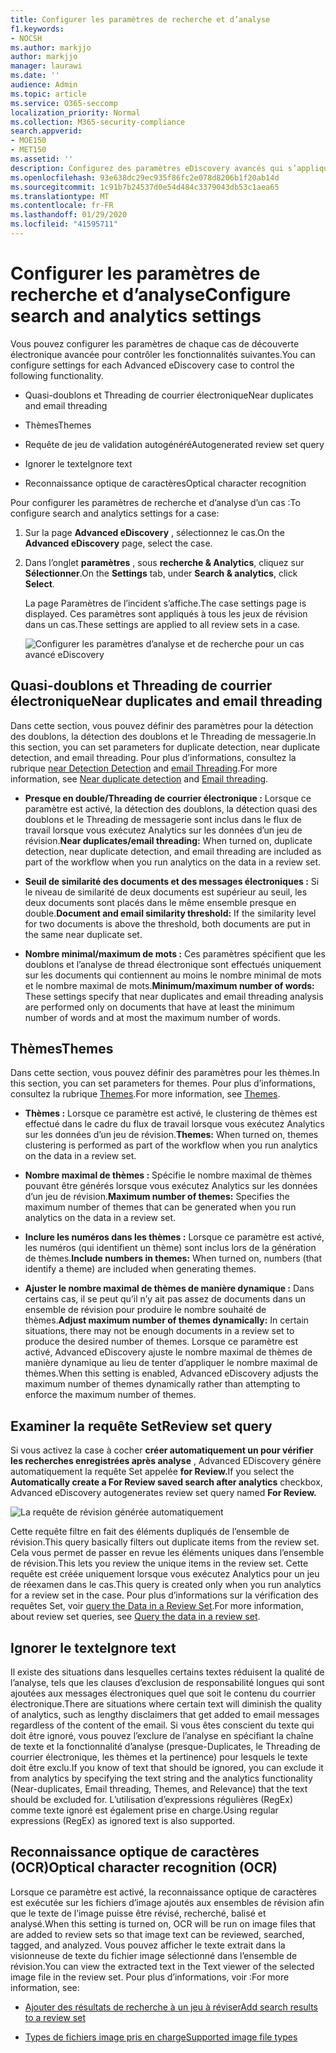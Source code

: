 ```yaml
---
title: Configurer les paramètres de recherche et d’analyse
f1.keywords:
- NOCSH
ms.author: markjjo
author: markjjo
manager: laurawi
ms.date: ''
audience: Admin
ms.topic: article
ms.service: O365-seccomp
localization_priority: Normal
ms.collection: M365-security-compliance
search.appverid:
- MOE150
- MET150
ms.assetid: ''
description: Configurez des paramètres eDiscovery avancés qui s’appliquent à tous les jeux de révision dans un cas. Cela inclut les paramètres d’analyse et de reconnaissance optique de caractères.
ms.openlocfilehash: 93e638dc29ec935f86fc2e078d8206b1f20ab14d
ms.sourcegitcommit: 1c91b7b24537d0e54d484c3379043db53c1aea65
ms.translationtype: MT
ms.contentlocale: fr-FR
ms.lasthandoff: 01/29/2020
ms.locfileid: "41595711"
---
```

# <a name="configure-search-and-analytics-settings"></a><span data-ttu-id="736db-104">Configurer les paramètres de recherche et d’analyse</span><span class="sxs-lookup"><span data-stu-id="736db-104">Configure search and analytics settings</span></span>

<span data-ttu-id="736db-105">Vous pouvez configurer les paramètres de chaque cas de découverte électronique avancée pour contrôler les fonctionnalités suivantes.</span><span class="sxs-lookup"><span data-stu-id="736db-105">You can configure settings for each Advanced eDiscovery case to control the following functionality.</span></span>

- <span data-ttu-id="736db-106">Quasi-doublons et Threading de courrier électronique</span><span class="sxs-lookup"><span data-stu-id="736db-106">Near duplicates and email threading</span></span>

- <span data-ttu-id="736db-107">Thèmes</span><span class="sxs-lookup"><span data-stu-id="736db-107">Themes</span></span>

- <span data-ttu-id="736db-108">Requête de jeu de validation autogénéré</span><span class="sxs-lookup"><span data-stu-id="736db-108">Autogenerated review set query</span></span>

- <span data-ttu-id="736db-109">Ignorer le texte</span><span class="sxs-lookup"><span data-stu-id="736db-109">Ignore text</span></span>

- <span data-ttu-id="736db-110">Reconnaissance optique de caractères</span><span class="sxs-lookup"><span data-stu-id="736db-110">Optical character recognition</span></span>

<span data-ttu-id="736db-111">Pour configurer les paramètres de recherche et d’analyse d’un cas :</span><span class="sxs-lookup"><span data-stu-id="736db-111">To configure search and analytics settings for a case:</span></span>

1. <span data-ttu-id="736db-112">Sur la page **Advanced eDiscovery** , sélectionnez le cas.</span><span class="sxs-lookup"><span data-stu-id="736db-112">On the **Advanced eDiscovery** page, select the case.</span></span>

2. <span data-ttu-id="736db-113">Dans l’onglet **paramètres** , sous **recherche & Analytics**, cliquez sur **Sélectionner**.</span><span class="sxs-lookup"><span data-stu-id="736db-113">On the **Settings** tab, under **Search & analytics**, click **Select**.</span></span>

   <span data-ttu-id="736db-114">La page Paramètres de l’incident s’affiche.</span><span class="sxs-lookup"><span data-stu-id="736db-114">The case settings page is displayed.</span></span> <span data-ttu-id="736db-115">Ces paramètres sont appliqués à tous les jeux de révision dans un cas.</span><span class="sxs-lookup"><span data-stu-id="736db-115">These settings are applied to all review sets in a case.</span></span>

   ![Configurer les paramètres d’analyse et de recherche pour un cas avancé eDiscovery](media/AeDCaseSettings.png)

## <a name="near-duplicates-and-email-threading"></a><span data-ttu-id="736db-117">Quasi-doublons et Threading de courrier électronique</span><span class="sxs-lookup"><span data-stu-id="736db-117">Near duplicates and email threading</span></span>

<span data-ttu-id="736db-118">Dans cette section, vous pouvez définir des paramètres pour la détection des doublons, la détection des doublons et le Threading de messagerie.</span><span class="sxs-lookup"><span data-stu-id="736db-118">In this section, you can set parameters for duplicate detection, near duplicate detection, and email threading.</span></span> <span data-ttu-id="736db-119">Pour plus d’informations, consultez la rubrique [near Detection Detection](near-duplicates.md) and [email Threading](email-threading.md).</span><span class="sxs-lookup"><span data-stu-id="736db-119">For more information, see [Near duplicate detection](near-duplicates.md) and [Email threading](email-threading.md).</span></span>

- <span data-ttu-id="736db-120">**Presque en double/Threading de courrier électronique :** Lorsque ce paramètre est activé, la détection des doublons, la détection quasi des doublons et le Threading de messagerie sont inclus dans le flux de travail lorsque vous exécutez Analytics sur les données d’un jeu de révision.</span><span class="sxs-lookup"><span data-stu-id="736db-120">**Near duplicates/email threading:** When turned on, duplicate detection, near duplicate detection, and email threading are included as part of the workflow when you run analytics on the data in a review set.</span></span>

- <span data-ttu-id="736db-121">**Seuil de similarité des documents et des messages électroniques :** Si le niveau de similarité de deux documents est supérieur au seuil, les deux documents sont placés dans le même ensemble presque en double.</span><span class="sxs-lookup"><span data-stu-id="736db-121">**Document and email similarity threshold:** If the similarity level for two documents is above the threshold, both documents are put in the same near duplicate set.</span></span>

- <span data-ttu-id="736db-122">**Nombre minimal/maximum de mots :** Ces paramètres spécifient que les doublons et l’analyse de thread électronique sont effectués uniquement sur les documents qui contiennent au moins le nombre minimal de mots et le nombre maximal de mots.</span><span class="sxs-lookup"><span data-stu-id="736db-122">**Minimum/maximum number of words:** These settings specify that near duplicates and email threading analysis are performed only on documents that have at least the minimum number of words and at most the maximum number of words.</span></span>

## <a name="themes"></a><span data-ttu-id="736db-123">Thèmes</span><span class="sxs-lookup"><span data-stu-id="736db-123">Themes</span></span>

<span data-ttu-id="736db-124">Dans cette section, vous pouvez définir des paramètres pour les thèmes.</span><span class="sxs-lookup"><span data-stu-id="736db-124">In this section, you can set parameters for themes.</span></span> <span data-ttu-id="736db-125">Pour plus d’informations, consultez la rubrique [Themes](themes-in-advanced-ediscovery.md).</span><span class="sxs-lookup"><span data-stu-id="736db-125">For more information, see [Themes](themes-in-advanced-ediscovery.md).</span></span>

- <span data-ttu-id="736db-126">**Thèmes :** Lorsque ce paramètre est activé, le clustering de thèmes est effectué dans le cadre du flux de travail lorsque vous exécutez Analytics sur les données d’un jeu de révision.</span><span class="sxs-lookup"><span data-stu-id="736db-126">**Themes:** When turned on, themes clustering is performed as part of the workflow when you run analytics on the data in a review set.</span></span>

- <span data-ttu-id="736db-127">**Nombre maximal de thèmes :** Spécifie le nombre maximal de thèmes pouvant être générés lorsque vous exécutez Analytics sur les données d’un jeu de révision.</span><span class="sxs-lookup"><span data-stu-id="736db-127">**Maximum number of themes:** Specifies the maximum number of themes that can be generated when you run analytics on the data in a review set.</span></span>

- <span data-ttu-id="736db-128">**Inclure les numéros dans les thèmes :** Lorsque ce paramètre est activé, les numéros (qui identifient un thème) sont inclus lors de la génération de thèmes.</span><span class="sxs-lookup"><span data-stu-id="736db-128">**Include numbers in themes:** When turned on, numbers (that identify a theme) are included when generating themes.</span></span> 

- <span data-ttu-id="736db-129">**Ajuster le nombre maximal de thèmes de manière dynamique :** Dans certains cas, il se peut qu’il n’y ait pas assez de documents dans un ensemble de révision pour produire le nombre souhaité de thèmes.</span><span class="sxs-lookup"><span data-stu-id="736db-129">**Adjust maximum number of themes dynamically:** In certain situations, there may not be enough documents in a review set to produce the desired number of themes.</span></span> <span data-ttu-id="736db-130">Lorsque ce paramètre est activé, Advanced eDiscovery ajuste le nombre maximal de thèmes de manière dynamique au lieu de tenter d’appliquer le nombre maximal de thèmes.</span><span class="sxs-lookup"><span data-stu-id="736db-130">When this setting is enabled, Advanced eDiscovery adjusts the maximum number of themes dynamically rather than attempting to enforce the maximum number of themes.</span></span>

## <a name="review-set-query"></a><span data-ttu-id="736db-131">Examiner la requête Set</span><span class="sxs-lookup"><span data-stu-id="736db-131">Review set query</span></span>

<span data-ttu-id="736db-132">Si vous activez la case à cocher **créer automatiquement un pour vérifier les recherches enregistrées après analyse** , Advanced EDiscovery génère automatiquement la requête Set appelée **for Review.**</span><span class="sxs-lookup"><span data-stu-id="736db-132">If you select the **Automatically create a For Review saved search after analytics** checkbox, Advanced eDiscovery autogenerates review set query named **For Review.**</span></span> 

![La requête de révision générée automatiquement](media/AeDForReviewQuery.png)

<span data-ttu-id="736db-134">Cette requête filtre en fait des éléments dupliqués de l’ensemble de révision.</span><span class="sxs-lookup"><span data-stu-id="736db-134">This query basically filters out duplicate items from the review set.</span></span> <span data-ttu-id="736db-135">Cela vous permet de passer en revue les éléments uniques dans l’ensemble de révision.</span><span class="sxs-lookup"><span data-stu-id="736db-135">This lets you review the unique items in the review set.</span></span> <span data-ttu-id="736db-136">Cette requête est créée uniquement lorsque vous exécutez Analytics pour un jeu de réexamen dans le cas.</span><span class="sxs-lookup"><span data-stu-id="736db-136">This query is created only when you run analytics for a review set in the case.</span></span> <span data-ttu-id="736db-137">Pour plus d’informations sur la vérification des requêtes Set, voir [query the Data in a Review Set](review-set-search.md).</span><span class="sxs-lookup"><span data-stu-id="736db-137">For more information, about review set queries, see [Query the data in a review set](review-set-search.md).</span></span>

## <a name="ignore-text"></a><span data-ttu-id="736db-138">Ignorer le texte</span><span class="sxs-lookup"><span data-stu-id="736db-138">Ignore text</span></span>

<span data-ttu-id="736db-139">Il existe des situations dans lesquelles certains textes réduisent la qualité de l’analyse, tels que les clauses d’exclusion de responsabilité longues qui sont ajoutées aux messages électroniques quel que soit le contenu du courrier électronique.</span><span class="sxs-lookup"><span data-stu-id="736db-139">There are situations where certain text will diminish the quality of analytics, such as lengthy disclaimers that get added to email messages regardless of the content of the email.</span></span> <span data-ttu-id="736db-140">Si vous êtes conscient du texte qui doit être ignoré, vous pouvez l’exclure de l’analyse en spécifiant la chaîne de texte et la fonctionnalité d’analyse (presque-Duplicates, le Threading de courrier électronique, les thèmes et la pertinence) pour lesquels le texte doit être exclu.</span><span class="sxs-lookup"><span data-stu-id="736db-140">If you know of text that should be ignored, you can exclude it from analytics by specifying the text string and the analytics functionality (Near-duplicates, Email threading, Themes, and Relevance) that the text should be excluded for.</span></span> <span data-ttu-id="736db-141">L’utilisation d’expressions régulières (RegEx) comme texte ignoré est également prise en charge.</span><span class="sxs-lookup"><span data-stu-id="736db-141">Using regular expressions (RegEx) as ignored text is also supported.</span></span> 

## <a name="optical-character-recognition-ocr"></a><span data-ttu-id="736db-142">Reconnaissance optique de caractères (OCR)</span><span class="sxs-lookup"><span data-stu-id="736db-142">Optical character recognition (OCR)</span></span>

<span data-ttu-id="736db-143">Lorsque ce paramètre est activé, la reconnaissance optique de caractères est exécutée sur les fichiers d’image ajoutés aux ensembles de révision afin que le texte de l’image puisse être révisé, recherché, balisé et analysé.</span><span class="sxs-lookup"><span data-stu-id="736db-143">When this setting is turned on, OCR will be run on image files that are added to review sets so that image text can be reviewed, searched, tagged, and analyzed.</span></span> <span data-ttu-id="736db-144">Vous pouvez afficher le texte extrait dans la visionneuse de texte du fichier image sélectionné dans l’ensemble de révision.</span><span class="sxs-lookup"><span data-stu-id="736db-144">You can view the extracted text in the Text viewer of the selected image file in the review set.</span></span> <span data-ttu-id="736db-145">Pour plus d’informations, voir :</span><span class="sxs-lookup"><span data-stu-id="736db-145">For more information, see:</span></span>

- [<span data-ttu-id="736db-146">Ajouter des résultats de recherche à un jeu à réviser</span><span class="sxs-lookup"><span data-stu-id="736db-146">Add search results to a review set</span></span>](add-data-to-review-set.md#optical-character-recognition)

- [<span data-ttu-id="736db-147">Types de fichiers image pris en charge</span><span class="sxs-lookup"><span data-stu-id="736db-147">Supported image file types</span></span>](supported-filetypes-ediscovery20.md#image)
